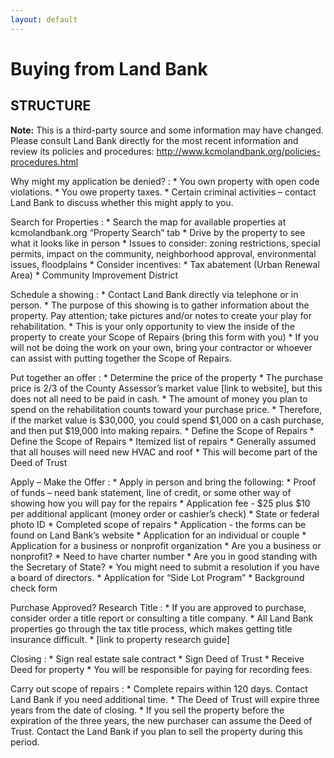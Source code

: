 ```yaml
---
layout: default
---
```


# Buying from Land Bank
## STRUCTURE
**Note:** This is a third-party source and some information may have changed. Please consult Land Bank directly for the most recent information and review its policies and procedures: http://www.kcmolandbank.org/policies-procedures.html  

Why might my application be denied?
:    * You own property with open code violations.
     * You owe property taxes.
     * Certain criminal activities – contact Land Bank to discuss whether this might apply to you.

Search for Properties
:   * Search the map for available properties at kcmolandbank.org “Property Search” tab
    * Drive by the property to see what it looks like in person
    * Issues to consider: zoning restrictions, special permits, impact on the community, neighborhood approval, environmental issues, floodplains
    * Consider incentives:
    * Tax abatement (Urban Renewal Area)
    * Community Improvement District

Schedule a showing 
:   * Contact Land Bank directly via telephone or in person.
    * The purpose of this showing is to gather information about the property. Pay attention; take pictures and/or notes to create your play for rehabilitation.
    * This is your only opportunity to view the inside of the property to create your Scope of Repairs (bring this form with you)
    * If you will not be doing the work on your own, bring your contractor or whoever can assist with putting together the Scope of Repairs.

Put together an offer
:   * Determine the price of the property
    * The purchase price is 2/3 of the County Assessor’s market value [link to website], but this does not all need to be paid in cash.
    * The amount of money you plan to spend on the rehabilitation counts toward your purchase price. 
    * Therefore, if the market value is $30,000, you could spend $1,000 on a cash purchase, and then put $19,000 into making repairs.
    * Define the Scope of Repairs
    * Define the Scope of Repairs
    * Itemized list of repairs
    * Generally assumed that all houses will need new HVAC and roof
    * This will become part of the Deed of Trust

Apply – Make the Offer
:   * Apply in person and bring the following:
    * Proof of funds – need bank statement, line of credit, or some other way of showing how you will pay for the repairs
    * Application fee - $25 plus $10 per additional applicant (money order or cashier’s check)
    * State or federal photo ID
    * Completed scope of repairs 
    * Application - the forms can be found on Land Bank’s website
    * Application for an individual or couple
    * Application for a business or nonprofit organization
    * Are you a business or nonprofit?
    * Need to have charter number
    * Are you in good standing with the Secretary of State?
    * You might need to submit a resolution if you have a board of directors.
    * Application for “Side Lot Program”
    * Background check form 

Purchase Approved? Research Title
:   * If you are approved to purchase, consider order a title report or consulting a title company.
    * All Land Bank properties go through the tax title process, which makes getting title insurance difficult. 
    * [link to property research guide]

Closing
:   * Sign real estate sale contract
    * Sign Deed of Trust 
    * Receive Deed for property
    * You will be responsible for paying for recording fees.

Carry out scope of repairs
:   * Complete repairs within 120 days. Contact Land Bank if you need additional time.
    * The Deed of Trust will expire three years from the date of closing.
    * If you sell the property before the expiration of the three years, the new purchaser can assume the Deed of Trust. Contact the Land Bank if you plan to sell the property during this period.
